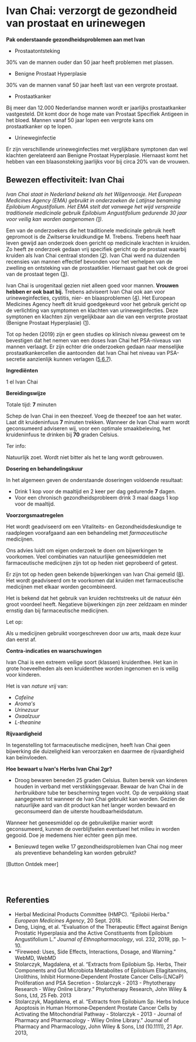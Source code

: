 # Ivan Chai: verzorgt de gezondheid van prostaat en urinewegen

**Pak onderstaande gezondheidsproblemen aan met Ivan** <br>
* Prostaatontsteking

30% van de mannen ouder dan 50 jaar heeft problemen met plassen.
  
* Benigne Prostaat Hyperplasie 

30% van de mannen vanaf 50 jaar heeft last van een vergrote prostaat.
  
* Prostaatkanker 

Bij meer dan 12.000 Nederlandse mannen wordt er jaarlijks prostaatkanker vastgesteld. Dit komt door de hoge mate van Prostaat Specifiek Antigeen in het bloed. Mannen vanaf 50 jaar lopen een vergrote kans om prostaatkanker op te lopen.

* Urineweginfectie 

Er zijn verschillende urineweginfecties met verglijkbare symptonen dan wel klachten gerelateerd aan Benigne Prostaat Hyperplasie. Hiernaast komt het hebben van een blaasonsteking jaarlijks voor bij circa 20% van de vrouwen. 

## Bewezen effectiviteit: Ivan Chai

_Ivan Chai staat in Nederland bekend als het Wilgenroosje. Het European Medicines Agency (EMA) gebruikt in onderzoeken de Latijnse benaming Epilobium Angustifolium. Het EMA stelt dat vanwege het wijd verspreide traditionele medicinale gebruik Epilobium Angustifolium gedurende 30 jaar voor veilig kan worden aangenomen ([1])._

Een van de onderzoekers die het traditionele medicinale gebruik heeft gepromoot is de Zwitserse kruidkundige M. Trebens. Trebens heeft haar leven gewijd aan onderzoek doen gericht op medicinale krachten in kruiden. Zo heeft ze onderzoek gedaan vrij specifiek gericht op de prostaat waarbij kruiden als Ivan Chai centraal stonden ([2](https://books.google.nl/books/about/The_Earthwise_Herbal.html?id=ElLJ_vgx65cC&redir_esc=y%20)). Ivan Chai werd na duizenden recensies van mannen effectief bevonden voor het verhelpen van de zwelling en ontsteking van de prostaatklier. Hiernaast gaat het ook de groei van de prostaat tegen ([3](https://www.ncbi.nlm.nih.gov/pmc/articles/PMC5045895/%20)). 

Ivan Chai is urogenitaal gezien niet alleen goed voor mannen. **Vrouwen hebben er ook baat bij.** Trebens adviseert Ivan Chai ook aan voor urineweginfecties, cystitis, nier- en blaasproblemen ([4](https://books.google.nl/books/about/The_Earthwise_Herbal.html?id=ElLJ_vgx65cC&redir_esc=y)). Het European Medicines Agency heeft dit kruid goedgekeurd voor het gebruik gericht op de verlichting van symptomen en klachten van urineweginfecties. Deze symptonen en klachten zijn vergelijkbaar aan die van een vergrote prostaat (Benigne Prostaat Hyperplasie) ([1]). 

Tot op heden (2019) zijn er geen studies op klinisch niveau geweest om te bevestigen dat het nemen van een doses Ivan Chai het PSA-niveaus van mannen verlaagt. Er zijn echter drie onderzoeken gedaan naar menselijke prostaatkankercellen die aantoonden dat Ivan Chai het niveau van PSA-secretie aanzienlijk kunnen verlagen ([5],[6],[7]).

**Ingrediënten** <br>

1 el Ivan Chai

**Bereidingswijze** <br>

Totale tijd: **7** minuten

Schep de Ivan Chai in een theezeef. Voeg de theezeef toe aan het water. Laat dit kruideninfuus **7** minuten trekken. Wanneer de Ivan Chai warm wordt geconsumeerd adviseren wij, voor een optimale smaakbeleving, het kruideninfuus te drinken bij **70** graden Celsius. 

Ter info:

Natuurlijk zoet. Wordt niet bitter als het te lang wordt gebrouwen.

**Dosering en behandelingskuur** <br>

In het algemeen geven de onderstaande doseringen voldoende resultaat:

* Drink 1 kop voor de maaltijd en 2 keer per dag gedurende **7** dagen. <br>
* Voor een chronisch gezondheidsprobleem drink 3 maal daags 1 kop voor de maaltijd.


**Voorzorgsmaatregelen** <br>

Het wordt geadviseerd om een Vitaliteits- en Gezondheidsdeskundige te raadplegen voorafgaand aan een behandeling met _farmaceutische_ medicijnen.

Ons advies luidt om eigen onderzoek te doen om bijwerkingen te voorkomen. Veel combinaties van natuurlijke geneesmiddelen met farmaceutische medicijnen zijn tot op heden niet geprobeerd of getest.

Er zijn tot op heden geen bekende bijwerkingen van Ivan Chai gemeld ([8](https://www.webmd.com/vitamins/ai/ingredientmono-429/fireweed)). Het wordt geadviseerd om te voorkomen dat kruiden met farmaceutische medicijnen met elkaar worden gecombineerd.

Het is bekend dat het gebruik van kruiden rechtstreeks uit de natuur één groot voordeel heeft. Negatieve bijwerkingen zijn zeer zeldzaam en minder ernstig dan bij farmaceutische medicijnen.

Let op:

Als u medicijnen gebruikt voorgeschreven door uw arts, maak deze kuur dan eerst af.

**Contra-indicaties en waarschuwingen** <br>

Ivan Chai is een extreem veilige soort (klassen) kruidenthee. Het kan in grote hoeveelheden als een kruidenthee worden ingenomen en is veilig voor kinderen.

Het is van _nature vrij_ van:

*   _Cafeïne_
*   _Aroma's_
*   _Urinezuur_
*   _Oxaalzuur_
*   _L-theanine_

**Rijvaardigheid** <br>

In tegenstelling tot farmaceutische medicijnen, heeft Ivan Chai geen bijwerking die duizeligheid kan veroorzaken en daarmee de rijvaardigheid kan beïnvloeden. 

**Hoe bewaart u Ivan's Herbs Ivan Chai 2gr?** <br>

- Droog bewaren beneden 25 graden Celsius. Buiten bereik van kinderen houden in verband met verstikkingsgevaar. Bewaar de Ivan Chai in de _herbruikbare_ tube ter bescherming tegen vocht. Op de verpakking staat aangegeven tot wanneer de Ivan Chai gebruikt kan worden. Gezien de natuurlijke aard van dit product kan het langer worden bewaard en geconsumeerd dan de uiterste houdbaarheidsdatum.

Wanneer het geneesmiddel op de gebruikelijke manier wordt geconsumeerd, kunnen de overblijfselen eventueel het milieu in worden gegooid. Doe je medemens hier echter geen pijn mee.

* Benieuwd tegen welke 17 gezondheidsproblemen Ivan Chai nog meer als preventieve behandeling kan worden gebruikt?

[Button Ontdek meer] 

<br><br>

## Referenties

- Herbal Medicinal Products Committee (HMPC). “Epilobii Herba.” *European Medicines Agency*, 20 Sept. 2018.
- Deng, Liqing, et al. “Evaluation of the Therapeutic Effect against Benign Prostatic Hyperplasia and the Active Constituents from Epilobium Angustifolium L.” *Journal of Ethnopharmacology*, vol. 232, 2019, pp. 1–10.
- “Fireweed: Uses, Side Effects, Interactions, Dosage, and Warning.” WebMD, WebMD
- Stolarczyk, Magdalena, et al. “Extracts from Epilobium Sp. Herbs, Their Components and Gut Microbiota Metabolites of Epilobium Ellagitannins, Urolithins, Inhibit Hormone‐Dependent Prostate Cancer Cells‐(LNCaP) Proliferation and PSA Secretion - Stolarczyk - 2013 - Phytotherapy Research - Wiley Online Library.” Phytotherapy Research, John Wiley &amp; Sons, Ltd, 25 Feb. 2013
- Stolarczyk, Magdalena, et al. “Extracts from Epilobium Sp. Herbs Induce Apoptosis in Human Hormone‐Dependent Prostate Cancer Cells by Activating the Mitochondrial Pathway - Stolarczyk - 2013 - Journal of Pharmacy and Pharmacology - Wiley Online Library.” Journal of Pharmacy and Pharmacology, John Wiley &amp; Sons, Ltd (10.1111), 21 Apr. 2013, 

[1]: https://www.ema.europa.eu/en/medicines/herbal/epilobii-herba
[5]: https://www.sciencedirect.com/science/article/pii/S0378874118328782?via%3Dihub
[8]: https://www.webmd.com/vitamins/ai/ingredientmono-429/fireweed
[6]: https://onlinelibrary.wiley.com/doi/abs/10.1002/ptr.4941
[7]: https://onlinelibrary.wiley.com/doi/abs/10.1111/jphp.12063
